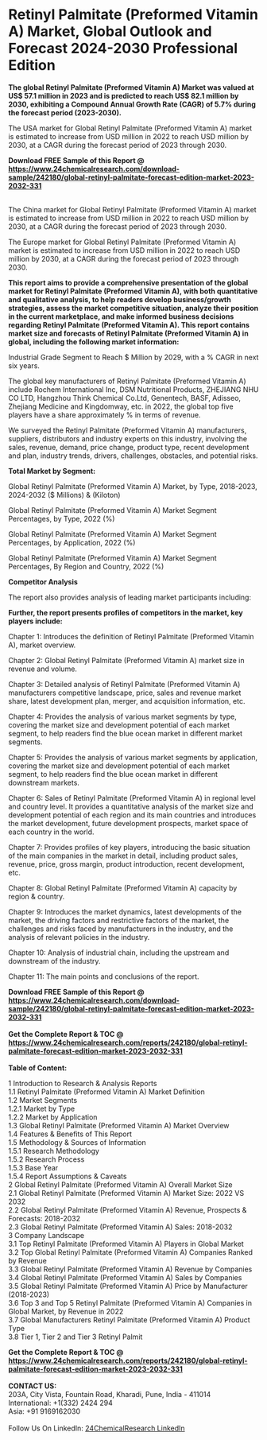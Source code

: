 <h1>Retinyl Palmitate (Preformed Vitamin A) Market, Global Outlook and Forecast 2024-2030 Professional Edition</h1><p><strong>The global Retinyl Palmitate (Preformed Vitamin A) Market was valued at US$ 57.1 million in 2023 and is predicted to reach US$ 82.1 million by 2030, exhibiting a Compound Annual Growth Rate (CAGR) of 5.7% during the forecast period (2023-2030).</strong></p><p>
</p><p>The USA market for Global Retinyl Palmitate (Preformed Vitamin A) market is estimated to increase from USD million in 2022 to reach USD million by 2030, at a CAGR during the forecast period of 2023 through 2030.</p><div><b>Download FREE Sample of this Report @ 
            <a href="https://www.24chemicalresearch.com/download-sample/242180/global-retinyl-palmitate-forecast-edition-market-2023-2032-331">
            https://www.24chemicalresearch.com/download-sample/242180/global-retinyl-palmitate-forecast-edition-market-2023-2032-331</a></b></div><br><p>
</p><p>The China market for Global Retinyl Palmitate (Preformed Vitamin A) market is estimated to increase from USD million in 2022 to reach USD million by 2030, at a CAGR during the forecast period of 2023 through 2030.</p><p>
</p><p>The Europe market for Global Retinyl Palmitate (Preformed Vitamin A) market is estimated to increase from USD million in 2022 to reach USD million by 2030, at a CAGR during the forecast period of 2023 through 2030.</p><p>
</p><p><strong>This report aims to provide a comprehensive presentation of the global market for Retinyl Palmitate (Preformed Vitamin A), with both quantitative and qualitative analysis, to help readers develop business/growth strategies, assess the market competitive situation, analyze their position in the current marketplace, and make informed business decisions regarding Retinyl Palmitate (Preformed Vitamin A). This report contains market size and forecasts of Retinyl Palmitate (Preformed Vitamin A) in global, including the following market information:</strong></p><p>
</p><p>
Industrial Grade Segment to Reach $ Million by 2029, with a % CAGR in next six years.</p><p>
The global key manufacturers of Retinyl Palmitate (Preformed Vitamin A) include Rochem International Inc, DSM Nutritional Products, ZHEJIANG NHU CO LTD, Hangzhou Think Chemical Co.Ltd, Genentech, BASF, Adisseo, Zhejiang Medicine and Kingdomway, etc. in 2022, the global top five players have a share approximately % in terms of revenue.</p><p>
We surveyed the Retinyl Palmitate (Preformed Vitamin A) manufacturers, suppliers, distributors and industry experts on this industry, involving the sales, revenue, demand, price change, product type, recent development and plan, industry trends, drivers, challenges, obstacles, and potential risks.</p><p>
<strong>Total Market by Segment:</strong></p><p>
Global Retinyl Palmitate (Preformed Vitamin A) Market, by Type, 2018-2023, 2024-2032 ($ Millions) &amp; (Kiloton)</p><p>
Global Retinyl Palmitate (Preformed Vitamin A) Market Segment Percentages, by Type, 2022 (%)</p><p>
</p><p>
Global Retinyl Palmitate (Preformed Vitamin A) Market Segment Percentages, by Application, 2022 (%)</p><p>
</p><p>
Global Retinyl Palmitate (Preformed Vitamin A) Market Segment Percentages, By Region and Country, 2022 (%)</p><p>
</p><p>
</p><p></p><p>
</p><p><strong>Competitor Analysis</strong></p><p>
The report also provides analysis of leading market participants including:</p><p>
</p><p>
</p><p><strong>Further, the report presents profiles of competitors in the market, key players include:</strong></p><p>
</p><p>
Chapter 1: Introduces the definition of Retinyl Palmitate (Preformed Vitamin A), market overview.</p><p>
Chapter 2: Global Retinyl Palmitate (Preformed Vitamin A) market size in revenue and volume.</p><p>
Chapter 3: Detailed analysis of Retinyl Palmitate (Preformed Vitamin A) manufacturers competitive landscape, price, sales and revenue market share, latest development plan, merger, and acquisition information, etc.</p><p>
Chapter 4: Provides the analysis of various market segments by type, covering the market size and development potential of each market segment, to help readers find the blue ocean market in different market segments.</p><p>
Chapter 5: Provides the analysis of various market segments by application, covering the market size and development potential of each market segment, to help readers find the blue ocean market in different downstream markets.</p><p>
Chapter 6: Sales of Retinyl Palmitate (Preformed Vitamin A) in regional level and country level. It provides a quantitative analysis of the market size and development potential of each region and its main countries and introduces the market development, future development prospects, market space of each country in the world.</p><p>
Chapter 7: Provides profiles of key players, introducing the basic situation of the main companies in the market in detail, including product sales, revenue, price, gross margin, product introduction, recent development, etc.</p><p>
Chapter 8: Global Retinyl Palmitate (Preformed Vitamin A) capacity by region &amp; country.</p><p>
Chapter 9: Introduces the market dynamics, latest developments of the market, the driving factors and restrictive factors of the market, the challenges and risks faced by manufacturers in the industry, and the analysis of relevant policies in the industry.</p><p>
Chapter 10: Analysis of industrial chain, including the upstream and downstream of the industry.</p><p>
Chapter 11: The main points and conclusions of the report.</p><div><b>Download FREE Sample of this Report @ 
            <a href="https://www.24chemicalresearch.com/download-sample/242180/global-retinyl-palmitate-forecast-edition-market-2023-2032-331">
            https://www.24chemicalresearch.com/download-sample/242180/global-retinyl-palmitate-forecast-edition-market-2023-2032-331</a></b></div><br><div><b>Get the Complete Report & TOC @ 
            <a href="https://www.24chemicalresearch.com/reports/242180/global-retinyl-palmitate-forecast-edition-market-2023-2032-331">
            https://www.24chemicalresearch.com/reports/242180/global-retinyl-palmitate-forecast-edition-market-2023-2032-331</a></b></div><br>
            <b>Table of Content:</b><p>1 Introduction to Research & Analysis Reports<br />
    1.1 Retinyl Palmitate (Preformed Vitamin A) Market Definition<br />
    1.2 Market Segments<br />
        1.2.1 Market by Type<br />
        1.2.2 Market by Application<br />
    1.3 Global Retinyl Palmitate (Preformed Vitamin A) Market Overview<br />
    1.4 Features & Benefits of This Report<br />
    1.5 Methodology & Sources of Information<br />
        1.5.1 Research Methodology<br />
        1.5.2 Research Process<br />
        1.5.3 Base Year<br />
        1.5.4 Report Assumptions & Caveats<br />
2 Global Retinyl Palmitate (Preformed Vitamin A) Overall Market Size<br />
    2.1 Global Retinyl Palmitate (Preformed Vitamin A) Market Size: 2022 VS 2032<br />
    2.2 Global Retinyl Palmitate (Preformed Vitamin A) Revenue, Prospects & Forecasts: 2018-2032<br />
    2.3 Global Retinyl Palmitate (Preformed Vitamin A) Sales: 2018-2032<br />
3 Company Landscape<br />
    3.1 Top Retinyl Palmitate (Preformed Vitamin A) Players in Global Market<br />
    3.2 Top Global Retinyl Palmitate (Preformed Vitamin A) Companies Ranked by Revenue<br />
    3.3 Global Retinyl Palmitate (Preformed Vitamin A) Revenue by Companies<br />
    3.4 Global Retinyl Palmitate (Preformed Vitamin A) Sales by Companies<br />
    3.5 Global Retinyl Palmitate (Preformed Vitamin A) Price by Manufacturer (2018-2023)<br />
    3.6 Top 3 and Top 5 Retinyl Palmitate (Preformed Vitamin A) Companies in Global Market, by Revenue in 2022<br />
    3.7 Global Manufacturers Retinyl Palmitate (Preformed Vitamin A) Product Type<br />
    3.8 Tier 1, Tier 2 and Tier 3 Retinyl Palmit</p><div><b>Get the Complete Report & TOC @ 
            <a href="https://www.24chemicalresearch.com/reports/242180/global-retinyl-palmitate-forecast-edition-market-2023-2032-331">
            https://www.24chemicalresearch.com/reports/242180/global-retinyl-palmitate-forecast-edition-market-2023-2032-331</a></b></div><br><b>CONTACT US:</b><br>
            203A, City Vista, Fountain Road, Kharadi, Pune, India - 411014<br>
            International: +1(332) 2424 294<br>
            Asia: +91 9169162030 <br><br>
            Follow Us On LinkedIn: <a href="https://www.linkedin.com/company/24chemicalresearch/">24ChemicalResearch LinkedIn</a>
